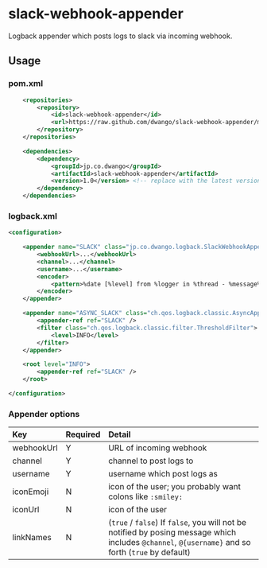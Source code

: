 # slack-webhook-appender
Logback appender which posts logs to slack via incoming webhook.


## Usage

### pom.xml

```xml
    <repositories>
        <repository>
            <id>slack-webhook-appender</id>
            <url>https://raw.github.com/dwango/slack-webhook-appender/mvn-repo/</url>
        </repository>
    </repositories>

    <dependencies>
        <dependency>
            <groupId>jp.co.dwango</groupId>
            <artifactId>slack-webhook-appender</artifactId>
            <version>1.0</version> <!-- replace with the latest version -->
        </dependency>
    </dependencies>
```

### logback.xml

```xml
<configuration>

    <appender name="SLACK" class="jp.co.dwango.logback.SlackWebhookAppender">
        <webhookUrl>...</webhookUrl>
        <channel>...</channel>
        <username>...</username>
        <encoder>
            <pattern>%date [%level] from %logger in %thread - %message%n%xException</pattern>
        </encoder>
    </appender>

    <appender name="ASYNC_SLACK" class="ch.qos.logback.classic.AsyncAppender">
        <appender-ref ref="SLACK" />
        <filter class="ch.qos.logback.classic.filter.ThresholdFilter">
            <level>INFO</level>
        </filter>
    </appender>

    <root level="INFO">
        <appender-ref ref="SLACK" />
    </root>

</configuration>
```

### Appender options

|Key|Required|Detail|
|:----|:----|:----|
|webhookUrl|Y|URL of incoming webhook|
|channel|Y|channel to post logs to|
|username|Y|username which post logs as|
|iconEmoji|N|icon of the user; you probably want colons like `:smiley:`|
|iconUrl|N|icon of the user|
|linkNames|N|(`true` / `false`) If `false`, you will not be notified by posing message which includes `@channel`, `@{username}` and so forth (`true` by default)|
